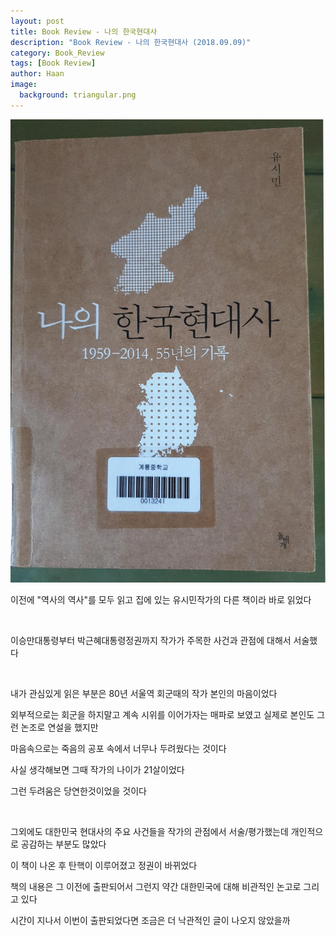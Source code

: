 ```yaml
---
layout: post
title: Book Review - 나의 한국현대사
description: "Book Review - 나의 한국현대사 (2018.09.09)" 
category: Book_Review
tags: [Book Review]
author: Haan
image:
  background: triangular.png
---
```

<img src="/assets/img/Mykorhistory.jpg">
<br/>
<p>이전에  "역사의 역사"를 모두 읽고 집에 있는 유시민작가의 다른 책이라 바로 읽었다</p>
<br/>
<p>이승만대통령부터 박근혜대통령정권까지 작가가 주목한 사건과 관점에 대해서 서술했다</p>
<br/>
<p>내가 관심있게 읽은 부분은 80년 서울역 회군때의 작가 본인의 마음이었다</p>
<p>외부적으로는 회군을 하지말고 계속 시위를 이어가자는 매파로 보였고 실제로 본인도 그런 논조로 연설을 했지만 </p>
<p>마음속으로는 죽음의 공포 속에서 너무나 두려웠다는 것이다  </p>
<p>사실 생각해보면 그때 작가의 나이가 21살이었다</p>
<p>그런 두려움은 당연한것이었을 것이다</p>
<br/>
<p>그외에도 대한민국 현대사의 주요 사건들을 작가의 관점에서 서술/평가했는데 개인적으로 공감하는 부분도 많았다</p>
<p>이 책이 나온 후 탄핵이 이루어졌고 정권이 바뀌었다 </p>
<p>책의 내용은 그 이전에 출판되어서 그런지 약간 대한민국에 대해 비관적인 논고로 그리고 있다</p>
<p>시간이 지나서 이번이 출판되었다면 조금은 더 낙관적인 글이 나오지 않았을까</p>



